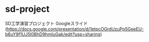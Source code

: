# sd-project
SD工学演習プロジェクト
Googleスライド(https://docs.google.com/presentation/d/1etpcOGrdUzuPp5GeeEU-b6uY9f1UJ5I0BhD9hmIuGak/edit?usp=sharing)
